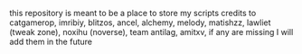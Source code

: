 this repository is meant to be a place to store my scripts credits to catgamerop, imribiy, blitzos, ancel, alchemy, melody, matishzz, lawliet (tweak zone), noxihu (noverse), team antilag, amitxv, if any are missing I will add them in the future
